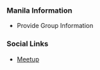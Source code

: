 ### Manila Information
* Provide Group Information

### Social Links
* [Meetup](https://www.meetup.com/owasp-manila/)


